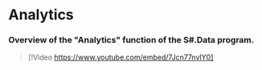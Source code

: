 # Analytics

### Overview of the "Analytics" function of the S\#.Data program.

> [!Video https://www.youtube.com/embed/7Jcn77nvIY0]
